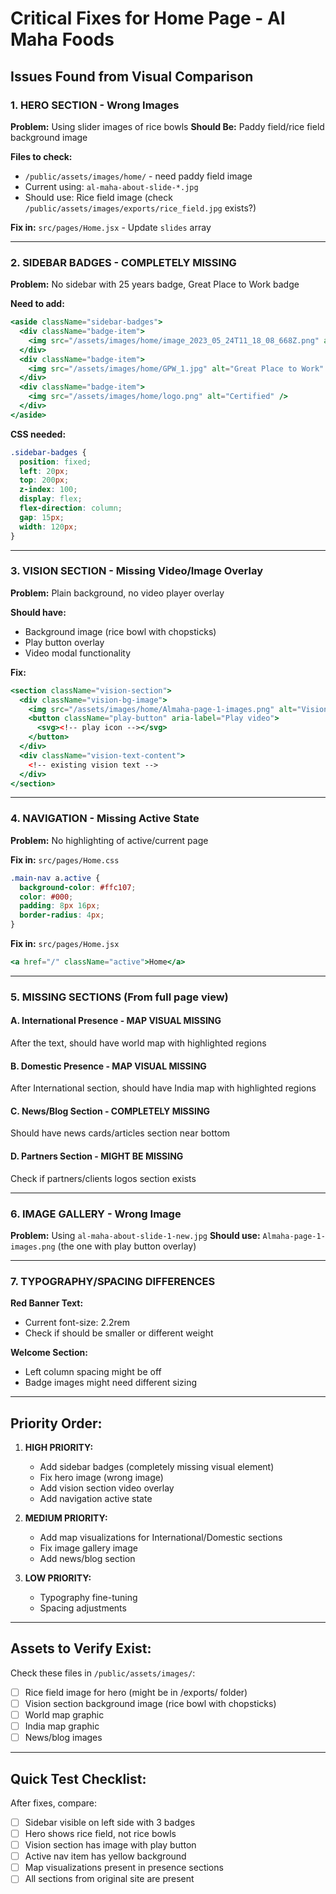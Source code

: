 # Critical Fixes for Home Page - Al Maha Foods

## Issues Found from Visual Comparison

### 1. **HERO SECTION - Wrong Images**
**Problem:** Using slider images of rice bowls
**Should Be:** Paddy field/rice field background image

**Files to check:**
- `/public/assets/images/home/` - need paddy field image
- Current using: `al-maha-about-slide-*.jpg`
- Should use: Rice field image (check `/public/assets/images/exports/rice_field.jpg` exists?)

**Fix in:** `src/pages/Home.jsx` - Update `slides` array

---

### 2. **SIDEBAR BADGES - COMPLETELY MISSING**
**Problem:** No sidebar with 25 years badge, Great Place to Work badge

**Need to add:**
```jsx
<aside className="sidebar-badges">
  <div className="badge-item">
    <img src="/assets/images/home/image_2023_05_24T11_18_08_668Z.png" alt="25 Years" />
  </div>
  <div className="badge-item">
    <img src="/assets/images/home/GPW_1.jpg" alt="Great Place to Work" />
  </div>
  <div className="badge-item">
    <img src="/assets/images/home/logo.png" alt="Certified" />
  </div>
</aside>
```

**CSS needed:**
```css
.sidebar-badges {
  position: fixed;
  left: 20px;
  top: 200px;
  z-index: 100;
  display: flex;
  flex-direction: column;
  gap: 15px;
  width: 120px;
}
```

---

### 3. **VISION SECTION - Missing Video/Image Overlay**
**Problem:** Plain background, no video player overlay

**Should have:**
- Background image (rice bowl with chopsticks)
- Play button overlay
- Video modal functionality

**Fix:**
```jsx
<section className="vision-section">
  <div className="vision-bg-image">
    <img src="/assets/images/home/Almaha-page-1-images.png" alt="Vision Background" />
    <button className="play-button" aria-label="Play video">
      <svg><!-- play icon --></svg>
    </button>
  </div>
  <div className="vision-text-content">
    <!-- existing vision text -->
  </div>
</section>
```

---

### 4. **NAVIGATION - Missing Active State**
**Problem:** No highlighting of active/current page

**Fix in:** `src/pages/Home.css`
```css
.main-nav a.active {
  background-color: #ffc107;
  color: #000;
  padding: 8px 16px;
  border-radius: 4px;
}
```

**Fix in:** `src/pages/Home.jsx`
```jsx
<a href="/" className="active">Home</a>
```

---

### 5. **MISSING SECTIONS (From full page view)**

#### A. International Presence - MAP VISUAL MISSING
After the text, should have world map with highlighted regions

#### B. Domestic Presence - MAP VISUAL MISSING
After International section, should have India map with highlighted regions

#### C. News/Blog Section - COMPLETELY MISSING
Should have news cards/articles section near bottom

#### D. Partners Section - MIGHT BE MISSING
Check if partners/clients logos section exists

---

### 6. **IMAGE GALLERY - Wrong Image**
**Problem:** Using `al-maha-about-slide-1-new.jpg`
**Should use:** `Almaha-page-1-images.png` (the one with play button overlay)

---

### 7. **TYPOGRAPHY/SPACING DIFFERENCES**

**Red Banner Text:**
- Current font-size: 2.2rem
- Check if should be smaller or different weight

**Welcome Section:**
- Left column spacing might be off
- Badge images might need different sizing

---

## Priority Order:

1. **HIGH PRIORITY:**
   - Add sidebar badges (completely missing visual element)
   - Fix hero image (wrong image)
   - Add vision section video overlay
   - Add navigation active state

2. **MEDIUM PRIORITY:**
   - Add map visualizations for International/Domestic sections
   - Fix image gallery image
   - Add news/blog section

3. **LOW PRIORITY:**
   - Typography fine-tuning
   - Spacing adjustments

---

## Assets to Verify Exist:

Check these files in `/public/assets/images/`:
- [ ] Rice field image for hero (might be in /exports/ folder)
- [ ] Vision section background image (rice bowl with chopsticks)
- [ ] World map graphic
- [ ] India map graphic
- [ ] News/blog images

---

## Quick Test Checklist:

After fixes, compare:
- [ ] Sidebar visible on left side with 3 badges
- [ ] Hero shows rice field, not rice bowls
- [ ] Vision section has image with play button
- [ ] Active nav item has yellow background
- [ ] Map visualizations present in presence sections
- [ ] All sections from original site are present
